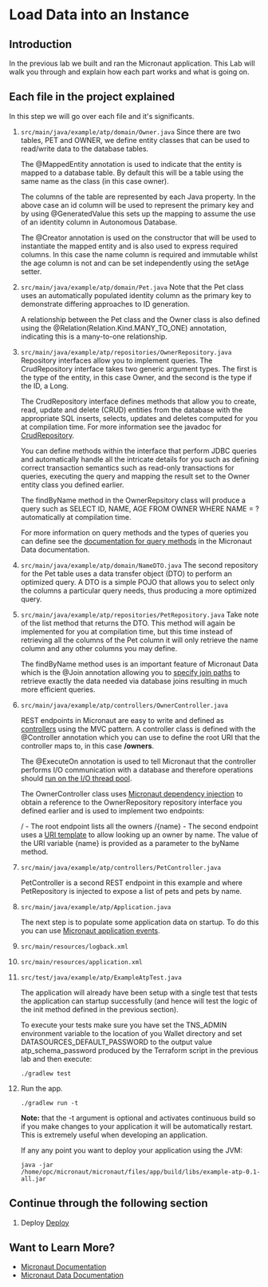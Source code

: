 # Load Data into an Instance

## Introduction

In the previous lab we built and ran the Micronaut application. This Lab will walk you through and explain how each part works and what is going on.

## Each file in the project explained

In this step we will go over each file and it's significants.

1. ```src/main/java/example/atp/domain/Owner.java```
   Since there are two tables, PET and OWNER, we define entity classes that can be used to read/write data to the database tables.

   The @MappedEntity annotation is used to indicate that the entity is mapped to a database table. By default this will be a table using the same name as the class (in this case owner).

   The columns of the table are represented by each Java property. In the above case an id column will be used to represent the primary key and by using @GeneratedValue this sets up the mapping to assume the use of an identity column in Autonomous Database.

   The @Creator annotation is used on the constructor that will be used to instantiate the mapped entity and is also used to express required columns. In this case the name column is required and immutable whilst the age column is not and can be set independently using the setAge setter.

1. ```src/main/java/example/atp/domain/Pet.java```
   Note that the Pet class uses an automatically populated identity column as the primary key to demonstrate differing approaches to ID generation.

   A relationship between the Pet class and the Owner class is also defined using the @Relation(Relation.Kind.MANY_TO_ONE) annotation, indicating this is a many-to-one relationship.

1. ```src/main/java/example/atp/repositories/OwnerRepository.java```
   Repository interfaces allow you to implement queries. The CrudRepository interface takes two generic argument types. The first is the type of the entity, in this case Owner, and the second is the type if the ID, a Long.

   The CrudRepository interface defines methods that allow you to create, read, update and delete (CRUD) entities from the database with the appropriate SQL inserts, selects, updates and deletes computed for you at compilation time. For more information see the javadoc for [CrudRepository](https://micronaut-projects.github.io/micronaut-data/latest/api/io/micronaut/data/repository/CrudRepository.html).

   You can define methods within the interface that perform JDBC queries and automatically handle all the intricate details for you such as defining correct transaction semantics such as read-only transactions for queries, executing the query and mapping the result set to the Owner entity class you defined earlier.

   The findByName method in the OwnerRepsitory class will produce a query such as SELECT ID, NAME, AGE FROM OWNER WHERE NAME = ? automatically at compilation time.

   For more information on query methods and the types of queries you can define see the [documentation for query methods](https://micronaut-projects.github.io/micronaut-data/latest/guide/index.html#querying) in the Micronaut Data documentation.

1. ```src/main/java/example/atp/domain/NameDTO.java```
   The second repository for the Pet table uses a data transfer object (DTO) to perform an optimized query. A DTO is a simple POJO that allows you to select only the columns a particular query needs, thus producing a more optimized query.

1. ```src/main/java/example/atp/repositories/PetRepository.java```
   Take note of the list method that returns the DTO. This method will again be implemented for you at compilation time, but this time instead of retrieving all the columns of the Pet column it will only retrieve the name column and any other columns you may define.

   The findByName method uses is an important feature of Micronaut Data which is the @Join annotation allowing you to [specify join paths](https://micronaut-projects.github.io/micronaut-data/latest/guide/#joinQueries) to retrieve exactly the data needed via database joins resulting in much more efficient queries.

1. ```src/main/java/example/atp/controllers/OwnerController.java```

   REST endpoints in Micronaut are easy to write and defined as [controllers](https://docs.micronaut.io/latest/guide/index.html#httpServer) using the MVC pattern. A controller class is defined with the @Controller annotation which you can use to define the root URI that the controller maps to, in this case **/owners**.

   The @ExecuteOn annotation is used to tell Micronaut that the controller performs I/O communication with a database and therefore operations should [run on the I/O thread pool](https://docs.micronaut.io/latest/guide/index.html#reactiveServer).

   The OwnerController class uses [Micronaut dependency injection](https://docs.micronaut.io/latest/guide/index.html#ioc) to obtain a reference to the OwnerRepository repository interface you defined earlier and is used to implement two endpoints:

   / - The root endpoint lists all the owners
   /{name} - The second endpoint uses a [URI template](https://docs.micronaut.io/latest/guide/index.html#routing) to allow looking up an owner by name. The value of the URI variable {name} is provided as a parameter to the byName method.

1. ```src/main/java/example/atp/controllers/PetController.java```

   PetController is a second REST endpoint in this example and where PetRepository is injected to expose a list of pets and pets by name.

1. ```src/main/java/example/atp/Application.java```

   The next step is to populate some application data on startup. To do this you can use [Micronaut application events](https://docs.micronaut.io/latest/guide/index.html#contextEvents).

1. ```src/main/resources/logback.xml```
1. ```src/main/resources/application.xml```

1. ```src/test/java/example/atp/ExampleAtpTest.java```

   The application will already have been setup with a single test that tests the application can startup successfully (and hence will test the logic of the init method defined in the previous section).

   To execute your tests make sure you have set the TNS_ADMIN environment variable to the location of you Wallet directory and set DATASOURCES_DEFAULT_PASSWORD to the output value atp_schema_password produced by the Terraform script in the previous lab and then execute:
   ```
   ./gradlew test
   ```

1. Run the app.
   ```
   ./gradlew run -t
   ```

      **Note:** that the -t argument is optional and activates continuous build so if you make changes to your application it will be automatically restart. This is extremely useful when developing an application.

   If any any point you want to deploy your application using the JVM:
   ```
   java -jar /home/opc/micronaut/micronaut/files/app/build/libs/example-atp-0.1-all.jar
   ```


## Continue through the following section

1. Deploy [Deploy](deploy.md)

## Want to Learn More?

* [Micronaut Documentation](https://micronaut.io/documentation.html)
* [Micronaut Data Documentation](https://micronaut-projects.github.io/micronaut-data/latest/guide/index.html)
